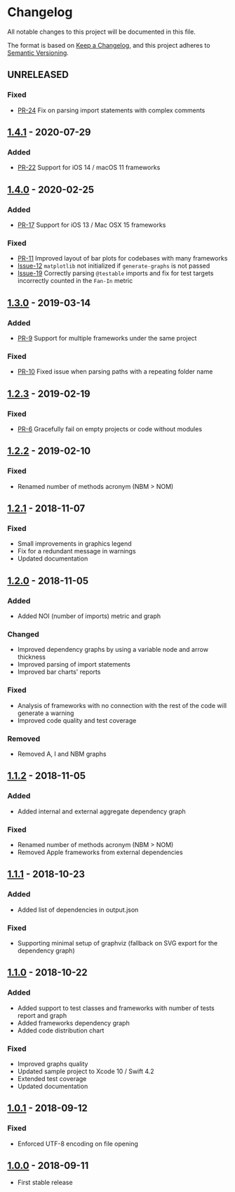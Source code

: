 # Changelog

All notable changes to this project will be documented in this file.

The format is based on [Keep a Changelog](https://keepachangelog.com/en/1.0.0/),
and this project adheres to [Semantic Versioning](https://semver.org/spec/v2.0.0.html).

## UNRELEASED

### Fixed

-   [PR-24](https://github.com/matsoftware/swift-code-metrics/pull/24) Fix on parsing import statements with complex comments

## [1.4.1](https://github.com/matsoftware/swift-code-metrics/releases/tag/1.4.1) - 2020-07-29

### Added

-   [PR-22](https://github.com/matsoftware/swift-code-metrics/pull/22) Support for iOS 14 / macOS 11 frameworks

## [1.4.0](https://github.com/matsoftware/swift-code-metrics/releases/tag/1.4.0) - 2020-02-25

### Added

-   [PR-17](https://github.com/matsoftware/swift-code-metrics/pull/17) Support for iOS 13 / Mac OSX 15 frameworks

### Fixed

-   [PR-11](https://github.com/matsoftware/swift-code-metrics/pull/11) Improved layout of bar plots for codebases with many frameworks
-   [Issue-12](https://github.com/matsoftware/swift-code-metrics/issues/12) `matplotlib` not initialized if `generate-graphs` is not passed
-   [Issue-19](https://github.com/matsoftware/swift-code-metrics/issues/19) Correctly parsing `@testable` imports and fix for test targets incorrectly counted in the `Fan-In` metric

## [1.3.0](https://github.com/matsoftware/swift-code-metrics/releases/tag/1.3.0) - 2019-03-14

### Added

-   [PR-9](https://github.com/matsoftware/swift-code-metrics/pull/9) Support for multiple frameworks under the same project

### Fixed

-   [PR-10](https://github.com/matsoftware/swift-code-metrics/pull/9) Fixed issue when parsing paths with a repeating folder name

## [1.2.3](https://github.com/matsoftware/swift-code-metrics/releases/tag/1.2.3) - 2019-02-19

### Fixed

-   [PR-6](https://github.com/matsoftware/swift-code-metrics/pull/6)
    Gracefully fail on empty projects or code without modules

## [1.2.2](https://github.com/matsoftware/swift-code-metrics/releases/tag/1.2.2) - 2019-02-10

### Fixed

-   Renamed number of methods acronym (NBM > NOM)

## [1.2.1](https://github.com/matsoftware/swift-code-metrics/releases/tag/1.2.1) - 2018-11-07

### Fixed

-   Small improvements in graphics legend
-   Fix for a redundant message in warnings
-   Updated documentation

## [1.2.0](https://github.com/matsoftware/swift-code-metrics/releases/tag/1.2.0) - 2018-11-05

### Added

-   Added NOI (number of imports) metric and graph

### Changed

-   Improved dependency graphs by using a variable node and arrow thickness
-   Improved parsing of import statements
-   Improved bar charts' reports

### Fixed

-   Analysis of frameworks with no connection with the rest of the code will generate a warning
-   Improved code quality and test coverage

### Removed

-   Removed A, I and NBM graphs

## [1.1.2](https://github.com/matsoftware/swift-code-metrics/releases/tag/1.1.2) - 2018-11-05

### Added

-   Added internal and external aggregate dependency graph

### Fixed

-   Renamed number of methods acronym (NBM > NOM)
-   Removed Apple frameworks from external dependencies

## [1.1.1](https://github.com/matsoftware/swift-code-metrics/releases/tag/1.1.1) - 2018-10-23

### Added

-   Added list of dependencies in output.json

### Fixed

-   Supporting minimal setup of graphviz (fallback on SVG export for the dependency graph)

## [1.1.0](https://github.com/matsoftware/swift-code-metrics/releases/tag/1.1.0) - 2018-10-22

### Added

-   Added support to test classes and frameworks with number of tests report and graph
-   Added frameworks dependency graph
-   Added code distribution chart

### Fixed

-   Improved graphs quality
-   Updated sample project to Xcode 10 / Swift 4.2
-   Extended test coverage
-   Updated documentation

## [1.0.1](https://github.com/matsoftware/swift-code-metrics/releases/tag/1.0.1) - 2018-09-12

### Fixed

-   Enforced UTF-8 encoding on file opening

## [1.0.0](https://github.com/matsoftware/swift-code-metrics/releases/tag/1.0.0) - 2018-09-11

-   First stable release
